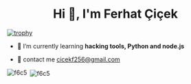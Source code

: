 <h1 align="center">Hi 👋, I'm Ferhat Çiçek</h1>


[![trophy](https://github-profile-trophy.vercel.app/?username=f6c5)](https://github.com/ryo-ma/github-profile-trophy)

- 🌱 I’m currently learning **hacking tools, Python and node.js**

- 💬 contact me cicekf256@gmail.com


<p><img align="left" src="https://github-readme-stats.vercel.app/api/top-langs?username=f6c5&show_icons=true&locale=en&layout=compact" alt="f6c5" /></p>

<p>&nbsp;<img align="center" src="https://github-readme-stats.vercel.app/api?username=f6c5&show_icons=true&locale=en" alt="f6c5" /></p>
